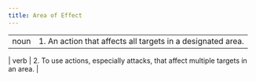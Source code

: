 ```yaml
---
title: Area of Effect
---
```

| | |
| --- | --- |
| noun | 1.  	An action that affects all targets in a designated area. |

| verb | 2.   To use actions, especially attacks, that affect multiple targets in an area.	|
